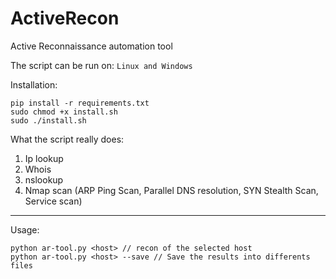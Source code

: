 # ActiveRecon
Active Reconnaissance automation tool

The script can be run on:
``
Linux and
Windows
``

Installation:

```
pip install -r requirements.txt
sudo chmod +x install.sh
sudo ./install.sh
```
What the script really does:
1) Ip lookup
2) Whois
3) nslookup
4) Nmap scan (ARP Ping Scan, Parallel DNS resolution, SYN Stealth Scan, Service scan)
-------------------------------------------------------------------------------------------------------------------------------------------------------------------------------
Usage:
```
python ar-tool.py <host> // recon of the selected host
python ar-tool.py <host> --save // Save the results into differents files
```
